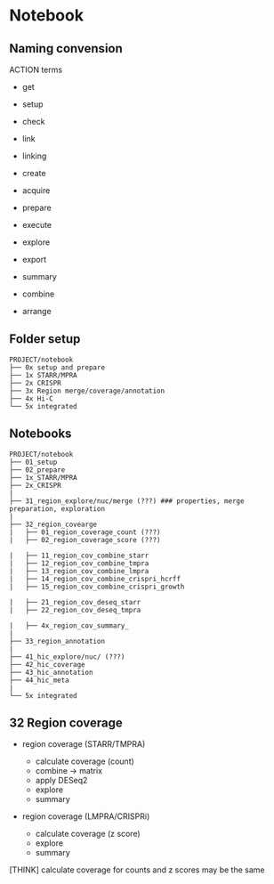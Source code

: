 # Notebook

## Naming convension

ACTION terms
- get
- setup
- check

- link
- linking

- create
- acquire
- prepare
- execute
- explore
- export
- summary
- combine
- arrange

## Folder setup

```
PROJECT/notebook
├── 0x setup and prepare
├── 1x STARR/MPRA
├── 2x CRISPR
├── 3x Region merge/coverage/annotation
├── 4x Hi-C
└── 5x integrated
```

## Notebooks

```
PROJECT/notebook
├── 01_setup
├── 02_prepare
├── 1x_STARR/MPRA
├── 2x_CRISPR
|
├── 31_region_explore/nuc/merge (???) ### properties, merge preparation, exploration
|
├── 32_region_covearge
|   ├── 01_region_coverage_count (???)
|   ├── 02_region_coverage_score (???)

|   ├── 11_region_cov_combine_starr
|   ├── 12_region_cov_combine_tmpra
|   ├── 13_region_cov_combine_lmpra
|   ├── 14_region_cov_combine_crispri_hcrff
|   ├── 15_region_cov_combine_crispri_growth

|   ├── 21_region_cov_deseq_starr
|   ├── 22_region_cov_deseq_tmpra

|   ├── 4x_region_cov_summary_
|
├── 33_region_annotation
|
├── 41_hic_explore/nuc/ (???)
├── 42_hic_coverage
├── 43_hic_annotation
├── 44_hic_meta
|
└── 5x integrated
```

## 32 Region coverage
- region coverage (STARR/TMPRA)
    - calculate coverage (count)
    - combine -> matrix
    - apply DESeq2
    - explore
    - summary
    
- region coverage (LMPRA/CRISPRi)
    - calculate coverage (z score)
    - explore
    - summary
    
    
[THINK] calculate coverage for counts and z scores may be the same
